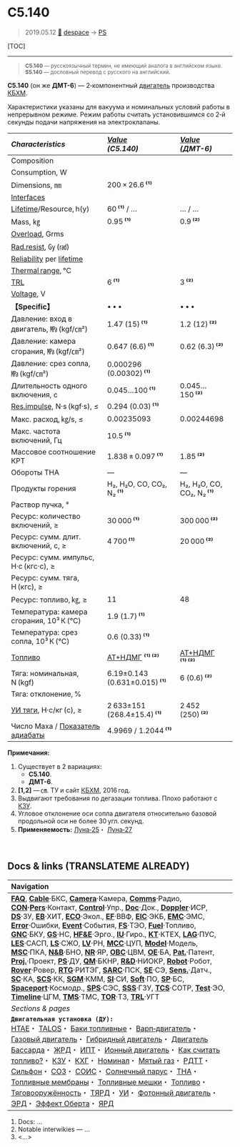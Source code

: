# С5.140
> 2019.05.12 [🚀](../index/index.md) [despace](index.md) → [PS](ps.md)

[TOC]

---

> <small>**С5.140** — русскоязычный термин, не имеющий аналога в английском языке. **S5.140** — дословный перевод с русского на английский.</small>

**С5.140** (он же **ДМТ-6**) — 2‑компонентный [двигатель](ps.md) производства [КБХМ](zz_kbhm.md).

Характеристики указаны для вакуума и номинальных условий работы в непрерывном режиме. Режим работы считать установившимся со 2‑й секунды подачи напряжения на электроклапаны.

|*Characteristics*|*[Value](si.md)<br> (С5.140)*|*[Value](si.md)<br> (ДМТ-6)*|
|:--|:--|:--|
|Composition| | |
|Consumption, W| | |
|Dimensions, ㎜|200 × 26.6 **⁽¹⁾**| |
|[Interfaces](interface.md)| | |
|[Lifetime](lifetime.md)/Resource, h(y)|60 **⁽¹⁾** / …|… / …|
|Mass, ㎏|0.95 **⁽¹⁾**|0.9 **⁽²⁾**|
|[Overload](vibration.md), Grms| | |
|[Rad.resist](ion_rad.md), ㏉ (㎭)| | |
|[Reliability](qm.md) per [lifetime](lifetime.md)| | |
|[Thermal range](tcs.md), ℃| | |
|[TRL](trl.md)|6 **⁽¹⁾**|3 **⁽²⁾**|
|[Voltage](voltage.md), V| | |
|**【Specific】**|• • •|• • •|
|Давление: вход в двигатель, ㎫ (kgf/㎝²)|1.47 (15) **⁽¹⁾**|1.2 (12) **⁽²⁾**|
|Давление: камера сгорания, ㎫ (kgf/㎝²)|0.647 (6.6) **⁽¹⁾**|0.62 (6.3) **⁽²⁾**|
|Давление: срез сопла, ㎫ (kgf/㎝²)|0.000296 (0.00302) **⁽¹⁾**| |
|Длительность одного включения, с|0.045…100 **⁽¹⁾**|0.045…150 **⁽²⁾**|
|[Res.impulse](ing.md), N·s (kgf·s), ≤|0.294 (0.03) **⁽¹⁾**| |
|Макс. расход, ㎏/s, ≤|0.00235093|0.00244698|
|Макс. частота включений, Гц|10.5 **⁽¹⁾**| |
|Массовое соотношение КРТ|1.838 ± 0.097 **⁽¹⁾**|1.85 **⁽²⁾**|
|Обороты ТНА|—|—|
|Продукты горения|H₂, H₂O, CO, CO₂, N₂ **⁽¹⁾**|H₂, H₂O, CO, CO₂, N₂ **⁽¹⁾**|
|Раствор пучка, °| | |
|Ресурс: количество включений, ≥|30 000 **⁽¹⁾**|300 000 **⁽²⁾**|
|Ресурс: сумм. длит. включений, c, ≥|4 700 **⁽¹⁾**|20 000 **⁽²⁾**|
|Ресурс: сумм. импульс, Н·с (кгс·с), ≥| |
|Ресурс: сумм. тяга, Н (кгс), ≥| | |
|Ресурс: топливо, ㎏, ≥|11|48|
|Температура: камера сгорания, 10³ К (℃)|1.9 (1.7) **⁽¹⁾**| |
|Температура: срез сопла, 10³ К (℃)|0.6 (0.33) **⁽¹⁾**| |
|[Топливо](fuel.md)|[АТ+НДМГ](at_plus.md) **⁽¹⁾ ⁽²⁾**|[АТ+НДМГ](at_plus.md) **⁽¹⁾ ⁽²⁾**|
|Тяга: номинальная, N (kgf)|6.19±0.143 (0.631±0.015) **⁽¹⁾**|6 (0.6) **⁽²⁾**|
|Тяга: отклонение, %| | |
|[УИ тяги](isp.md), Н·с/кг (с), ≥|2 633±151 (268.4±15.4) **⁽¹⁾**|2 452 (250) **⁽²⁾**|
|Число Маха / [Показатель адиабаты](heat_cr.md)|4.9969 / 1.2044 **⁽¹⁾**| |

**Примечания:**

   1. Существует в 2 вариациях:
      - **С5.140**.
      - **ДМТ-6**.
   1. **[1,2]** — ㎝. ТУ и сайт [КБХМ](zz_kbhm.md), 2016 год.
   1. Выдвигают требования по дегазации топлива. Плохо работают с [КЗУ](cinu.md).
   1. Угловое отклонение оси сопла двигателя относительно базовой продольной оси не более 30 угл. секунд.
   1. **Применяемость:** [Луна‑25](луна_25.md)・ [Луна‑27](луна_27.md)



<p style="page-break-after:always"> </p>

## Docs & links (TRANSLATEME ALREADY)
|Navigation|
|:--|
|**[FAQ](faq.md)**, **[Cable](cable.md)**·БКС, **[Camera](cam.md)**·Камера, **[Comms](comms.md)**·Радио, **[CON](contact.md)·[Pers](person.md)**·Контакт, **[Control](control.md)**·Упр., **[Doc](doc.md)**·Док., **[Doppler](doppler.md)**·ИСР, **[DS](ds.md)**·ЗУ, **[EB](eb.md)**·ХИТ, **[ECO](ecology.md)**·Экол., **[EF](ef.md)**·ВВФ, **[ElC](elc.md)**·ЭКБ, **[EMC](emc.md)**·ЭМС, **[Error](error.md)**·Ошибки, **[Event](event.md)**·События, **[FS](fs.md)**·ТЭО, **[Fuel](fuel.md)**·Топливо, **[GNC](gnc.md)**·БКУ, **[GS](scs.md)**·НС, **[HF&E](hfe.md)**·Эрго., **[IU](iu.md)**·Гиро., **[KT](kt.md)**·КТЕХ, **[LAG](lag.md)**·ПУC, **[LES](les.md)**·САСП, **[LS](ls.md)**·СЖО, **[LV](lv.md)**·РН, **[MCC](mcc.md)**·ЦУП, **[Model](model.md)**·Модель, **[MSC](sc.md)**·ПКА, **[N&B](nnb.md)**·БНО, **[NR](nr.md)**·ЯР, **[OBC](obc.md)**·ЦВМ, **[OE](oe.md)**·БА, **[Pat.](патент.md)**·Патент, **[Proj.](project.md)**·Проект, **[PS](ps.md)**·ДУ, **[QM](qm.md)**·БКНР, **[R&D](rnd.md)**·НИОКР, **[Robot](robotics.md)**·Робот, **[Rover](rover.md)**·Ровер, **[RTG](rtg.md)**·РИТЭГ, **[SARC](sarc.md)**·ПСК, **[SE](se.md)**·СЭ, **[Sens.](sensor.md)**·Датч., **[SC](sc.md)**·КА, **[SCS](scs.md)**·КК, **[SGM](sgm.md)**·КММ, **[SI](si.md)**·СИ, **[Soft](soft.md)**·ПО, **[SP](sp.md)**·БС, **[Spaceport](spaceport.md)**·Космодр., **[SPS](sps.md)**·СЭС, **[SSS](sss.md)**·ГЗУ, **[TCS](tcs.md)**·СОТР, **[Test](test.md)**·ЭО, **[Timeline](timeline.md)**·ЦГМ, **[TMS](tms.md)**·ТМС, **[TOR](tor.md)**·ТЗ, **[TRL](trl.md)**·УГТ|
|*Sections & pages*|
|**`Двигательная установка (ДУ):`**<br> [HTAE](htae.md)・ [TALOS](talos.md)・ [Баки топливные](fuel_tank.md)・ [Варп‑двигатель](warp_drive.md)・ [Газовый двигатель](cgt.md)・ [Гибридный двигатель](гбрд.md)・ [Двигатель Бассарда](bussard_ramjet.md)・ [ЖРД](lpr.md)・ [ИПТ](ing.md)・ [Ионный двигатель](иод.md)・ [Как считать топливо?](si.md)・ [КЗУ](cinu.md)・ [КХГ](cgs.md)・ [Номинал](nominal.md)・ [Мятый газ](exhsteam.md)・ [РДТТ](spr.md)・ [Сильфон](сильфон.md)・ [СОЗ](соз.md)・ [СОИС](соис.md)・ [Солнечный парус](солнечный_парус.md)・ [ТНА](turbopump.md)・ [Топливные мембраны](топливные_мембраны.md)・ [Топливные мешки](топливные_мешки.md)・ [Топливо](fuel.md)・ [Тяговооружённость](ttwr.md)・ [ТЯРД](тярд.md)・ [УИ](isp.md)・ [Фотонный двигатель](фотонный_двигатель.md)・ [ЭРД](epsp.md)・ [Эффект Оберта](oberth_eff.md)・ [ЯРД](ntr.md)|

   1. Docs: …
   1. Notable interwikies — …
   1. <…>
